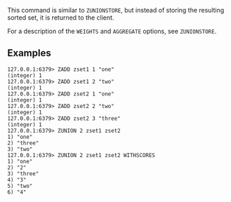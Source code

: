 This command is similar to `ZUNIONSTORE`, but instead of storing the resulting
sorted set, it is returned to the client.

For a description of the `WEIGHTS` and `AGGREGATE` options, see `ZUNIONSTORE`.

## Examples

```
127.0.0.1:6379> ZADD zset1 1 "one"
(integer) 1
127.0.0.1:6379> ZADD zset1 2 "two"
(integer) 1
127.0.0.1:6379> ZADD zset2 1 "one"
(integer) 1
127.0.0.1:6379> ZADD zset2 2 "two"
(integer) 1
127.0.0.1:6379> ZADD zset2 3 "three"
(integer) 1
127.0.0.1:6379> ZUNION 2 zset1 zset2
1) "one"
2) "three"
3) "two"
127.0.0.1:6379> ZUNION 2 zset1 zset2 WITHSCORES
1) "one"
2) "2"
3) "three"
4) "3"
5) "two"
6) "4"
```
